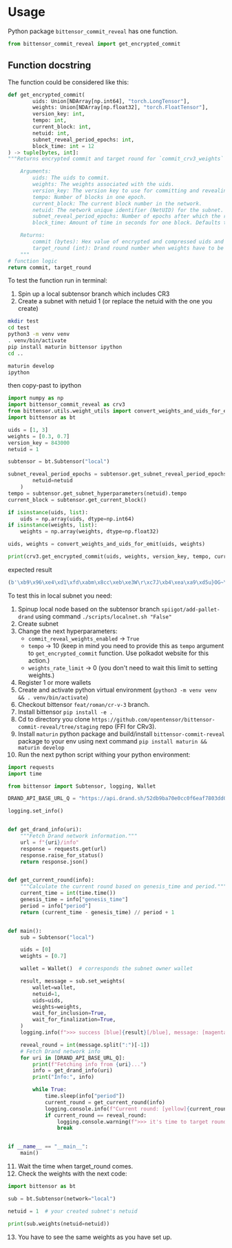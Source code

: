 # Usage
Python package `bittensor_commit_reveal` has one function.

```python
from bittensor_commit_reveal import get_encrypted_commit
```

## Function docstring
The function could be considered like this:
```python
def get_encrypted_commit(
        uids: Union[NDArray[np.int64], "torch.LongTensor"], 
        weights: Union[NDArray[np.float32], "torch.FloatTensor"], 
        version_key: int, 
        tempo: int, 
        current_block: int, 
        netuid: int, 
        subnet_reveal_period_epochs: int, 
        block_time: int = 12
) -> tuple[bytes, int]:
"""Returns encrypted commit and target round for `commit_crv3_weights` extrinsic.

    Arguments:
        uids: The uids to commit.
        weights: The weights associated with the uids.
        version_key: The version key to use for committing and revealing. Default is `bittensor.core.settings.version_as_int`.
        tempo: Number of blocks in one epoch.
        current_block: The current block number in the network.
        netuid: The network unique identifier (NetUID) for the subnet.
        subnet_reveal_period_epochs: Number of epochs after which the reveal will be performed. Corresponds to the hyperparameter `commit_reveal_weights_interval` of the subnet. In epochs.
        block_time: Amount of time in seconds for one block. Defaults to 12 seconds.

    Returns:
        commit (bytes): Hex value of encrypted and compressed uids and weights values for setting weights.
        target_round (int): Drand round number when weights have to be revealed. Based on Drand Quicknet network.
    """
# function logic
return commit, target_round
```


To test the function run in terminal:
1. Spin up a local subtensor branch which includes CR3
2. Create a subnet with netuid 1 (or replace the netuid with the one you create)
```bash
mkdir test
cd test
python3 -m venv venv
. venv/bin/activate
pip install maturin bittensor ipython
cd ..

maturin develop
ipython

```

then copy-past to ipython
```python
import numpy as np
import bittensor_commit_reveal as crv3
from bittensor.utils.weight_utils import convert_weights_and_uids_for_emit
import bittensor as bt

uids = [1, 3]
weights = [0.3, 0.7]
version_key = 843000
netuid = 1

subtensor = bt.Subtensor("local")

subnet_reveal_period_epochs = subtensor.get_subnet_reveal_period_epochs(
        netuid=netuid
    )
tempo = subtensor.get_subnet_hyperparameters(netuid).tempo
current_block = subtensor.get_current_block()

if isinstance(uids, list):
    uids = np.array(uids, dtype=np.int64)
if isinstance(weights, list):
    weights = np.array(weights, dtype=np.float32)

uids, weights = convert_weights_and_uids_for_emit(uids, weights)

print(crv3.get_encrypted_commit(uids, weights, version_key, tempo, current_block, netuid, subnet_reveal_period_epochs))
```
expected result
```python
(b'\xb9\x96\xe4\xd1\xfd\xabm\x8cc\xeb\xe3W\r\xc7J\xb4\xea\xa9\xd5u}OG~\xae\xcc\x9a@\xdf\xee\x16\xa9\x0c\x8d7\xd6\xea_c\xc2<\xcb\xa6\xbe^K\x97|\x16\xc6|;\xb5Z\x97\xc9\xb4\x8em\xf1hv\x16\xcf\xea\x1e7\xbe-Z\xe7e\x1f$\n\xf8\x08\xcb\x18.\x94V\xa3\xd7\xcd\xc9\x04F::\t)Z\xc6\xbey \x00\x00\x00\x00\x00\x00\x00\xaaN\xe8\xe97\x8f\x99\xbb"\xdf\xad\xf6\\#%\xca:\xc2\xce\xf9\x96\x9d\x8f\x9d\xa2\xad\xfd\xc73j\x16\xda \x00\x00\x00\x00\x00\x00\x00\x84*\xb0\rw\xad\xdc\x02o\xf7i)\xbb^\x99e\xe2\\\xee\x02NR+-Q\xcd \xf7\x02\x83\xffV>\x00\x00\x00\x00\x00\x00\x00"\x00\x00\x00\x00\x00\x00\x00*\x13wXb\x93\xc5"F\x17F\x05\xcd\x15\xb0=\xe2d\xfco3\x16\xfd\xe9\xc6\xbc\xd1\xb3Y\x97\xf9\xb9!\x01\x0c\x00\x00\x00\x00\x00\x00\x00X\xa2\x8c\x18Wkq\xe5\xe6\x1c2\x86\x08\x00\x00\x00\x00\x00\x00\x00AES_GCM_', 13300875)
```

To test this in local subnet you need:
1. Spinup local node based on the subtensor branch `spiigot/add-pallet-drand` using command `./scripts/localnet.sh "False"`
2. Create subnet
3. Change the next hyperparameters:
    - `commit_reveal_weights_enabled` -> `True`
    - `tempo` -> 10 (keep in mind you need to provide this as `tempo` argument to `get_encrypted_commit` function. Use polkadot website for this action.)
    - `weights_rate_limit` -> 0 (you don't need to wait this limit to setting weights.)
4. Register 1 or more wallets
5. Create and activate python virtual environment (`python3 -m venv venv && . venv/bin/activate`)
6. Checkout bittensor `feat/roman/cr-v-3` branch.
7. Install bittensor `pip install -e .`
8. Cd to directory you clone `https://github.com/opentensor/bittensor-commit-reveal/tree/staging` repo (FFI for CRv3).
9. Install `maturin` python package and build/install `bittensor-commit-reveal` package to your env using next command `pip install maturin && maturin develop`
10. Run the next python script withing your python environment:
```python
import requests
import time

from bittensor import Subtensor, logging, Wallet

DRAND_API_BASE_URL_Q = "https://api.drand.sh/52db9ba70e0cc0f6eaf7803dd07447a1f5477735fd3f661792ba94600c84e971"

logging.set_info()


def get_drand_info(uri):
    """Fetch Drand network information."""
    url = f"{uri}/info"
    response = requests.get(url)
    response.raise_for_status()
    return response.json()


def get_current_round(info):
    """Calculate the current round based on genesis_time and period."""
    current_time = int(time.time())
    genesis_time = info["genesis_time"]
    period = info["period"]
    return (current_time - genesis_time) // period + 1


def main():
    sub = Subtensor("local")

    uids = [0]
    weights = [0.7]

    wallet = Wallet()  # corresponds the subnet owner wallet

    result, message = sub.set_weights(
        wallet=wallet,
        netuid=1,
        uids=uids,
        weights=weights,
        wait_for_inclusion=True,
        wait_for_finalization=True,
    )
    logging.info(f">>> success [blue]{result}[/blue], message: [magenta]{message}[/magenta]")

    reveal_round = int(message.split(":")[-1])
    # Fetch Drand network info
    for uri in [DRAND_API_BASE_URL_Q]:
        print(f"Fetching info from {uri}...")
        info = get_drand_info(uri)
        print("Info:", info)

        while True:
            time.sleep(info["period"])
            current_round = get_current_round(info)
            logging.console.info(f"Current round: [yellow]{current_round}[/yellow]")
            if current_round == reveal_round:
                logging.console.warning(f">>> it's time to target round: [blue]{reveal_round}[/blue]")
                break


if __name__ == "__main__":
    main()
```
11. Wait the time when target_round comes.
12. Check the weights with the next code:

```python
import bittensor as bt

sub = bt.Subtensor(network="local")

netuid = 1  # your created subnet's netuid

print(sub.weights(netuid=netuid))
```
13. You have to see the same weights as you have set up.